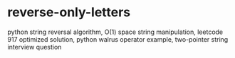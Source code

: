 # reverse-only-letters


python string reversal algorithm, O(1) space string manipulation, leetcode 917 optimized solution, python walrus operator example, two-pointer string interview question
